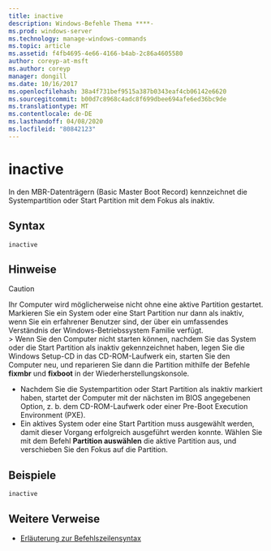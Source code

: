 ```yaml
---
title: inactive
description: Windows-Befehle Thema ****-
ms.prod: windows-server
ms.technology: manage-windows-commands
ms.topic: article
ms.assetid: f4fb4695-4e66-4166-b4ab-2c86a4605580
author: coreyp-at-msft
ms.author: coreyp
manager: dongill
ms.date: 10/16/2017
ms.openlocfilehash: 38a4f731bef9515a387b0343eaf4cb06142e6620
ms.sourcegitcommit: b00d7c8968c4adc8f699dbee694afe6ed36bc9de
ms.translationtype: MT
ms.contentlocale: de-DE
ms.lasthandoff: 04/08/2020
ms.locfileid: "80842123"
---
```

# <a name="inactive"></a>inactive



In den MBR-Datenträgern (Basic Master Boot Record) kennzeichnet die Systempartition oder Start Partition mit dem Fokus als inaktiv.

## <a name="syntax"></a>Syntax

```
inactive
```

## <a name="remarks"></a>Hinweise

> [!CAUTION]
> Ihr Computer wird möglicherweise nicht ohne eine aktive Partition gestartet. Markieren Sie ein System oder eine Start Partition nur dann als inaktiv, wenn Sie ein erfahrener Benutzer sind, der über ein umfassendes Verständnis der Windows-Betriebssystem Familie verfügt.</br>> Wenn Sie den Computer nicht starten können, nachdem Sie das System oder die Start Partition als inaktiv gekennzeichnet haben, legen Sie die Windows Setup-CD in das CD-ROM-Laufwerk ein, starten Sie den Computer neu, und reparieren Sie dann die Partition mithilfe der Befehle **fixmbr** und **fixboot** in der Wiederherstellungskonsole.
> -   Nachdem Sie die Systempartition oder Start Partition als inaktiv markiert haben, startet der Computer mit der nächsten im BIOS angegebenen Option, z. b. dem CD-ROM-Laufwerk oder einer Pre-Boot Execution Environment (PXE).
> -   Ein aktives System oder eine Start Partition muss ausgewählt werden, damit dieser Vorgang erfolgreich ausgeführt werden konnte. Wählen Sie mit dem Befehl **Partition auswählen** die aktive Partition aus, und verschieben Sie den Fokus auf die Partition.

## <a name="examples"></a><a name=BKMK_examples></a>Beispiele

```
inactive
```

## <a name="additional-references"></a>Weitere Verweise

- [Erläuterung zur Befehlszeilensyntax](command-line-syntax-key.md)

